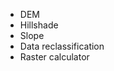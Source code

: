 - DEM
- Hillshade
- Slope
- Data reclassification
- Raster calculator
<!--stackedit_data:
eyJoaXN0b3J5IjpbLTE1NDQ3ODA1MThdfQ==
-->